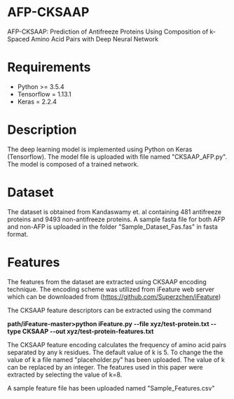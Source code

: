 # AFP-CKSAAP
AFP-CKSAAP: Prediction of Antifreeze Proteins Using Composition of k-Spaced Amino Acid Pairs with Deep Neural Network

# Requirements
- Python >= 3.5.4
- Tensorflow = 1.13.1
- Keras = 2.2.4

# Description
The deep learning model is implemented using Python on Keras (Tensorflow). The model file is uploaded with file named "CKSAAP_AFP.py". The model is composed of a trained network. 

# Dataset
The dataset is obtained from Kandaswamy et. al containing 481 antifreeze proteins and 9493 non-antifreeze proteins.
A sample fasta file for both AFP and non-AFP is uploaded in the folder "Sample_Dataset_Fas.fas" in fasta format.
# Features
The features from the dataset are extracted using CKSAAP encoding technique. The encoding scheme was utilized from iFeature web server which can be downloaded from 
(https://github.com/Superzchen/iFeature)

The CKSAAP feature descriptors can be extracted using the command 


**path/iFeature-master>python iFeature.py --file xyz/test-protein.txt --type CKSAAP --out xyz/test-protein-features.txt**


The CKSAAP feature encoding calculates the frequency of amino acid pairs separated by any k residues. The default value of k is 5. To change the the value of k a file named "placeholder.py" has been uploaded. The value of k can be replaced by an integer. The features used in this paper were extracted by selecting the value of k=8.

A sample feature file has been uploaded named "Sample_Features.csv"
